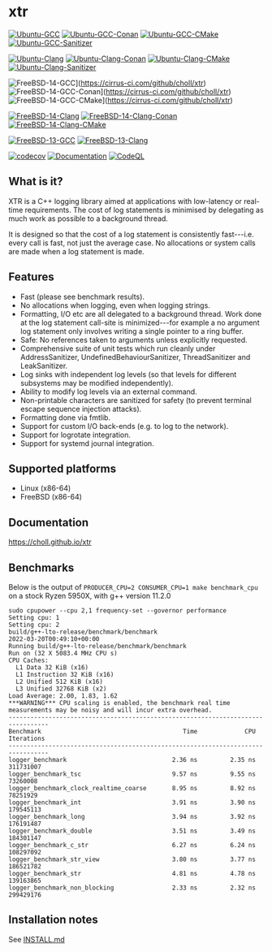 # xtr

[![Ubuntu-GCC](https://github.com/choll/xtr/workflows/Ubuntu-GCC/badge.svg)](https://github.com/choll/xtr/actions?query=workflow%3AUbuntu-GCC)
[![Ubuntu-GCC-Conan](https://github.com/choll/xtr/workflows/Ubuntu-GCC-Conan/badge.svg)](https://github.com/choll/xtr/actions?query=workflow%3AUbuntu-GCC-Conan)
[![Ubuntu-GCC-CMake](https://github.com/choll/xtr/actions/workflows/ubuntu_gcc_cmake.yml/badge.svg)](https://github.com/choll/xtr/actions/workflows/ubuntu_gcc_cmake.yml)
[![Ubuntu-GCC-Sanitizer](https://github.com/choll/xtr/workflows/Ubuntu-GCC-Sanitizer/badge.svg)](https://github.com/choll/xtr/actions?query=workflow%3AUbuntu-GCC-Sanitizer)

[![Ubuntu-Clang](https://github.com/choll/xtr/actions/workflows/ubuntu_clang.yml/badge.svg)](https://github.com/choll/xtr/actions/workflows/ubuntu_clang.yml)
[![Ubuntu-Clang-Conan](https://github.com/choll/xtr/workflows/Ubuntu-Clang-Conan/badge.svg)](https://github.com/choll/xtr/actions?query=workflow%3AUbuntu-Clang-Conan)
[![Ubuntu-Clang-CMake](https://github.com/choll/xtr/actions/workflows/ubuntu_clang_cmake.yml/badge.svg)](https://github.com/choll/xtr/actions/workflows/ubuntu_clang_cmake.yml)
[![Ubuntu-Clang-Sanitizer](https://github.com/choll/xtr/actions/workflows/ubuntu_clang_sanitizer.yml/badge.svg)](https://github.com/choll/xtr/actions/workflows/ubuntu_clang_sanitizer.yml)

![FreeBSD-14-GCC](https://api.cirrus-ci.com/github/choll/xtr.svg?task=freebsd-14-gcc)](https://cirrus-ci.com/github/choll/xtr)
![FreeBSD-14-GCC-Conan](https://api.cirrus-ci.com/github/choll/xtr.svg?task=freebsd-14-gcc-conan)](https://cirrus-ci.com/github/choll/xtr)
![FreeBSD-14-GCC-CMake](https://api.cirrus-ci.com/github/choll/xtr.svg?task=freebsd-14-gcc-cmake)](https://cirrus-ci.com/github/choll/xtr)

[![FreeBSD-14-Clang](https://api.cirrus-ci.com/github/choll/xtr.svg?task=freebsd-14-clang)](https://cirrus-ci.com/github/choll/xtr)
[![FreeBSD-14-Clang-Conan](https://api.cirrus-ci.com/github/choll/xtr.svg?task=freebsd-14-clang-conan)](https://cirrus-ci.com/github/choll/xtr)
[![FreeBSD-14-Clang-CMake](https://api.cirrus-ci.com/github/choll/xtr.svg?task=freebsd-14-clang-cmake)](https://cirrus-ci.com/github/choll/xtr)

[![FreeBSD-13-GCC](https://api.cirrus-ci.com/github/choll/xtr.svg?task=freebsd-13-gcc)](https://cirrus-ci.com/github/choll/xtr)
[![FreeBSD-13-Clang](https://api.cirrus-ci.com/github/choll/xtr.svg?task=freebsd-13-clang)](https://cirrus-ci.com/github/choll/xtr)

[![codecov](https://codecov.io/gh/choll/xtr/branch/master/graph/badge.svg?token=FDdI0ZM5tv)](https://codecov.io/gh/choll/xtr)
[![Documentation](https://github.com/choll/xtr/actions/workflows/docs.yml/badge.svg)](https://choll.github.io/xtr)
[![CodeQL](https://github.com/choll/xtr/actions/workflows/codeql-analysis.yml/badge.svg)](https://github.com/choll/xtr/actions/workflows/codeql-analysis.yml)

## What is it?

XTR is a C++ logging library aimed at applications with low-latency or real-time
requirements. The cost of log statements is minimised by delegating as much work
as possible to a background thread.

It is designed so that the cost of a log statement is consistently fast---i.e.
every call is fast, not just the average case. No allocations or system calls
are made when a log statement is made.

## Features

* Fast (please see benchmark results).
* No allocations when logging, even when logging strings.
* Formatting, I/O etc are all delegated to a background thread. Work done at the log statement call-site is minimized---for example a no argument log statement only involves writing a single pointer to a ring buffer.
* Safe: No references taken to arguments unless explicitly requested.
* Comprehensive suite of unit tests which run cleanly under AddressSanitizer, UndefinedBehaviourSanitizer, ThreadSanitizer and LeakSanitizer.
* Log sinks with independent log levels (so that levels for different subsystems may be modified independently).
* Ability to modify log levels via an external command.
* Non-printable characters are sanitized for safety (to prevent terminal escape sequence injection attacks).
* Formatting done via fmtlib.
* Support for custom I/O back-ends (e.g. to log to the network).
* Support for logrotate integration.
* Support for systemd journal integration.

## Supported platforms

* Linux (x86-64)
* FreeBSD (x86-64)

## Documentation

https://choll.github.io/xtr

## Benchmarks

Below is the output of `PRODUCER_CPU=2 CONSUMER_CPU=1 make benchmark_cpu` on a stock Ryzen 5950X, with g++ version 11.2.0

```
sudo cpupower --cpu 2,1 frequency-set --governor performance
Setting cpu: 1
Setting cpu: 2
build/g++-lto-release/benchmark/benchmark
2022-03-20T00:49:10+00:00
Running build/g++-lto-release/benchmark/benchmark
Run on (32 X 5083.4 MHz CPU s)
CPU Caches:
  L1 Data 32 KiB (x16)
  L1 Instruction 32 KiB (x16)
  L2 Unified 512 KiB (x16)
  L3 Unified 32768 KiB (x2)
Load Average: 2.00, 1.83, 1.62
***WARNING*** CPU scaling is enabled, the benchmark real time measurements may be noisy and will incur extra overhead.
---------------------------------------------------------------------------------
Benchmark                                       Time             CPU   Iterations
---------------------------------------------------------------------------------
logger_benchmark                             2.36 ns         2.35 ns    311731007
logger_benchmark_tsc                         9.57 ns         9.55 ns     73260008
logger_benchmark_clock_realtime_coarse       8.95 ns         8.92 ns     78251929
logger_benchmark_int                         3.91 ns         3.90 ns    179545113
logger_benchmark_long                        3.94 ns         3.92 ns    176191487
logger_benchmark_double                      3.51 ns         3.49 ns    184301147
logger_benchmark_c_str                       6.27 ns         6.24 ns    108297092
logger_benchmark_str_view                    3.80 ns         3.77 ns    186521782
logger_benchmark_str                         4.81 ns         4.78 ns    139163865
logger_benchmark_non_blocking                2.33 ns         2.32 ns    299429176
```

## Installation notes

See [INSTALL.md](INSTALL.md)
